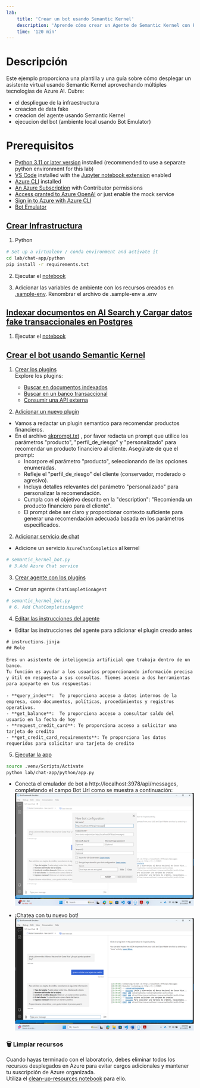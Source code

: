 ```yaml
---
lab:
    title: 'Crear un bot usando Semantic Kernel'
    description: 'Aprende cómo crear un Agente de Semantic Kernel con Plugins Nativos'
    time: '120 min'
---
```


# Descripción
Este ejemplo proporciona una plantilla y una guía sobre cómo desplegar un asistente virtual usando Semantic Kernel aprovechando múltiples tecnologías de Azure AI. Cubre:
- el despliegue de la infraestructura 
- creacion de data fake
- creacion del agente usando Semantic Kernel
- ejecucion del bot (ambiente local usando Bot Emulator)

# Prerequisitos
- [Python 3.11 or later version](https://www.python.org/) installed (recommended to use a separate python environment for this lab)
- [VS Code](https://code.visualstudio.com/) installed with the [Jupyter notebook extension](https://marketplace.visualstudio.com/items?itemName=ms-toolsai.jupyter) enabled
- [Azure CLI](https://learn.microsoft.com/cli/azure/install-azure-cli) installed
- [An Azure Subscription](https://azure.microsoft.com/free/) with Contributor permissions
- [Access granted to Azure OpenAI](https://aka.ms/oai/access) or just enable the mock service
- [Sign in to Azure with Azure CLI](https://learn.microsoft.com/cli/azure/authenticate-azure-cli-interactively)
- [Bot Emulator](https://learn.microsoft.com/en-us/azure/bot-service/bot-service-debug-emulator?view=azure-bot-service-4.0&tabs=csharp)

## [Crear Infrastructura](../lab/chat-app/infra/set_up.ipynb)

1. Python
```bash
# Set up a virtualenv / conda environment and activate it
cd lab/chat-app/python
pip install -r requirements.txt 
```

2. Ejecutar el [notebook](../lab/chat-app/infra/set_up.ipynb)

3. Adicionar las variables de ambiente con los recursos creados en [.sample-env](./lab/chat-app/python/.sample-env). Renombrar el archivo de .sample-env a .env


## [Indexar documentos en AI Search y Cargar datos fake transaccionales en Postgres](../lab/chat-app/data/load.ipynb)

1. Ejecutar el [notebook](../lab/chat-app/data/load.ipynb)


## [Crear el bot usando Semantic Kernel](../lab/chat-app/data/load.ipynb)

1. [Crear los plugins](../lab/chat-app/python/plugins/)<br>
Explore los plugins:
    - [Buscar en documentos indexados](../lab/chat-app/python/plugins/Search)
    - [Buscar en un banco transaccional](../lab/chat-app/python/plugins/DebitAccount)
    - [Consumir una API externa](../lab/chat-app/python/plugins/CreditCard)

2. [Adicionar un nuevo plugin](../lab/chat-app/python/plugins/Recommender)
- Vamos a redactar un plugin semantico para recomendar productos financieros.
- En el archivo [skprompt.txt](../lab/semantickernel/python/plugins/Recommender/RecommendProduct/skprompt.txt) , por favor redacta un prompt que utilice los parámetros "producto", "perfil_de_riesgo" y "personalizado" para recomendar un producto financiero al cliente. Asegúrate de que el prompt:
    - Incorpore el parámetro "producto", seleccionando de las opciones enumeradas.
    - Refleje el "perfil_de_riesgo" del cliente (conservador, moderado o agresivo).
    - Incluya detalles relevantes del parámetro "personalizado" para personalizar la recomendación.
    - Cumpla con el objetivo descrito en la "description": "Recomienda un producto financiero para el cliente".
    - El prompt debe ser claro y proporcionar contexto suficiente para generar una recomendación adecuada basada en los parámetros especificados.


2. [Adicionar servicio de chat](../lab/chat-app/python/bot/semantic_kernel_bot.py) 
- Adicione un servicio `AzureChatCompletion` al kernel
```python 
# semantic_kernel_bot.py
 # 3.Add Azure Chat service 
```

3. [Crear agente con los plugins](../lab/chat-app/python/bot/semantic_kernel_bot.py)
- Crear un agente  `ChatCompletionAgent`
```python 
# semantic_kernel_bot.py
 # 6. Add ChatCompletionAgent
```

4. [Editar las instrucciones del agente](../lab/chat-app/python/bot/instructions.jinja)
- Editar las instrucciones del agente para adicionar el plugin creado antes
```text
# instructions.jinja
## Role  
   
Eres un asistente de inteligencia artificial que trabaja dentro de un banco. 
Tu función es ayudar a los usuarios proporcionando información precisa y útil en respuesta a sus consultas. Tienes acceso a dos herramientas para apoyarte en tus respuestas:  
   
- **query_index**:  Te proporciona acceso a datos internos de la empresa, como documentos, políticas, procedimientos y registros operativos.  
- **get_balance**:  Te proporciona acceso a consultar saldo del usuario en la fecha de hoy
- **request_credit_card**: Te proporciona acceso a solicitar una tarjeta de credito
- **get_credit_card_requirements**: Te proporciona los datos requeridos para solicitar una tarjeta de credito

```

5. [Ejecutar la app](../lab/chat-app/python/app.py)
```bash
source .venv/Scripts/Activate
python lab/chat-app/python/app.py
```

- Conecta el emulador de bot a http://localhost:3978/api/messages, completando el campo Bot Url como se muestra a continuación:
![Connect](media/bot-emulator-1.png)

- ¡Chatea con tu nuevo bot!
![Chat](media/semantic-kernel-bot-1.png)


<a id='clean'></a>
### 🗑️ Limpiar recursos

Cuando hayas terminado con el laboratorio, debes eliminar todos los recursos desplegados en Azure para evitar cargos adicionales y mantener tu suscripción de Azure organizada.  
Utiliza el [clean-up-resources notebook](../lab/chat-app/infra/clean-up-resources.ipynb) para ello.

